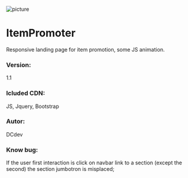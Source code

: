 ![picture](https://github.com/corradodec/ItemPromoter/blob/master/DC_orizzontale.jpg)

# ItemPromoter

Responsive landing page for item promotion, some JS animation.

### Version:
1.1

### Icluded CDN:
JS, Jquery, Bootstrap

### Autor:
DCdev

### Know bug:
If the user first interaction is click on navbar link to a section (except the second) the section jumbotron is misplaced;
